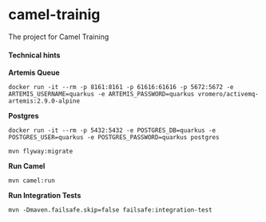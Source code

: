# camel-trainig
The project for Camel Training

#### Technical hints

**Artemis Queue**
 
 ```
 docker run -it --rm -p 8161:8161 -p 61616:61616 -p 5672:5672 -e ARTEMIS_USERNAME=quarkus -e ARTEMIS_PASSWORD=quarkus vromero/activemq-artemis:2.9.0-alpine
```

**Postgres**

```
docker run -it --rm -p 5432:5432 -e POSTGRES_DB=quarkus -e POSTGRES_USER=quarkus -e POSTGRES_PASSWORD=quarkus postgres
```

```
mvn flyway:migrate
```

**Run Camel**
```
mvn camel:run
```

**Run Integration Tests**
```
mvn -Dmaven.failsafe.skip=false failsafe:integration-test
```
